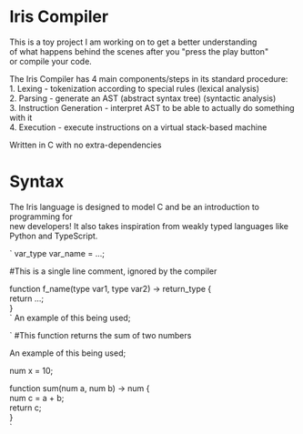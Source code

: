 # Iris Compiler

This is a toy project I am working on to get a better understanding   
of what happens behind the scenes after you "press the play button"   
or compile your code.  

The Iris Compiler has 4 main components/steps in its standard procedure:   
    1. Lexing - tokenization according to special rules (lexical analysis)  
    2. Parsing - generate an AST (abstract syntax tree) (syntactic analysis)  
    3. Instruction Generation - interpret AST to be
       able to actually do something with it  
    4. Execution - execute instructions on a virtual stack-based machine  

Written in C with no extra-dependencies  

# Syntax  

The Iris language is designed to model C and be an introduction to programming for  
new developers! It also takes inspiration from weakly typed languages like Python and TypeScript.

`
var_type var_name = ...; 

#This is a single line comment, ignored by the compiler  

function f_name(type var1, type var2) -> return_type {  
    return ...;  
}  
`
An example of this being used;

`
#This function returns the sum of two numbers

An example of this being used;

num x = 10;
  
function sum(num a, num b) -> num {  
    num c = a + b;  
    return c;  
}  
`


